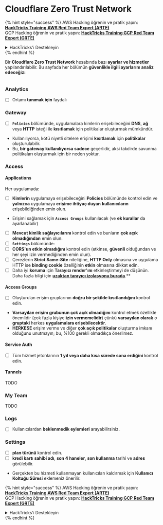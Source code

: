 # Cloudflare Zero Trust Network

{% hint style="success" %}
AWS Hacking öğrenin ve pratik yapın:<img src="../../.gitbook/assets/image (1).png" alt="" data-size="line">[**HackTricks Training AWS Red Team Expert (ARTE)**](https://training.hacktricks.xyz/courses/arte)<img src="../../.gitbook/assets/image (1).png" alt="" data-size="line">\
GCP Hacking öğrenin ve pratik yapın: <img src="../../.gitbook/assets/image (2).png" alt="" data-size="line">[**HackTricks Training GCP Red Team Expert (GRTE)**<img src="../../.gitbook/assets/image (2).png" alt="" data-size="line">](https://training.hacktricks.xyz/courses/grte)

<details>

<summary>HackTricks'i Destekleyin</summary>

* [**abonelik planlarını**](https://github.com/sponsors/carlospolop) kontrol edin!
* **💬 [**Discord grubuna**](https://discord.gg/hRep4RUj7f) veya [**telegram grubuna**](https://t.me/peass) katılın ya da **Twitter'da** 🐦 [**@hacktricks\_live**](https://twitter.com/hacktricks\_live)** bizi takip edin.**
* **Hacking ipuçlarını paylaşmak için** [**HackTricks**](https://github.com/carlospolop/hacktricks) ve [**HackTricks Cloud**](https://github.com/carlospolop/hacktricks-cloud) github reposuna PR gönderin.

</details>
{% endhint %}

Bir **Cloudflare Zero Trust Network** hesabında bazı **ayarlar ve hizmetler** yapılandırılabilir. Bu sayfada her bölümün **güvenlikle ilgili ayarlarını analiz edeceğiz:**

<figure><img src="../../.gitbook/assets/image (206).png" alt=""><figcaption></figcaption></figure>

### Analytics

* [ ] Ortamı **tanımak için** faydalı

### **Gateway**

* [ ] **`Policies`** bölümünde, uygulamalara kimlerin erişebileceğini **DNS**, **ağ** veya **HTTP** isteği ile **kısıtlamak** için politikalar oluşturmak mümkündür.
* Kullanılıyorsa, kötü niyetli sitelere erişimi **kısıtlamak** için **politikalar** oluşturulabilir.
* Bu, **bir gateway kullanılıyorsa** **sadece** geçerlidir, aksi takdirde savunma politikaları oluşturmak için bir neden yoktur.

### Access

#### Applications

Her uygulamada:

* [ ] **Kimlerin** uygulamaya erişebileceğini **Policies** bölümünde kontrol edin ve **yalnızca** uygulamaya **erişime ihtiyaç duyan** **kullanıcıların** erişebildiğinden emin olun.
* Erişimi sağlamak için **`Access Groups`** kullanılacak (ve **ek kurallar** da ayarlanabilir)
* [ ] **Mevcut kimlik sağlayıcılarını** kontrol edin ve bunların **çok açık olmadığından** emin olun.
* [ ] **`Settings`** bölümünde:
* [ ] **CORS'un etkin olmadığını** kontrol edin (etkinse, **güvenli** olduğundan ve her şeyi izin vermediğinden emin olun).
* [ ] Çerezlerin **Strict Same-Site** niteliğine, **HTTP Only** olmasına ve uygulama HTTP ise **binding cookie** özelliğinin **etkin** olmasına dikkat edin.
* [ ] Daha iyi **koruma** için **Tarayıcı render'ını** etkinleştirmeyi de düşünün. Daha fazla bilgi için **[uzaktan tarayıcı izolasyonu burada](https://blog.cloudflare.com/cloudflare-and-remote-browser-isolation/)**.**

#### **Access Groups**

* [ ] Oluşturulan erişim gruplarının **doğru bir şekilde kısıtlandığını** kontrol edin.
* **Varsayılan erişim grubunun çok açık olmadığını** kontrol etmek özellikle önemlidir (çok fazla kişiye **izin vermemelidir**) çünkü **varsayılan olarak** o **gruptaki** herkes **uygulamalara erişebilecektir**.
* **HERKESE** erişim verme ve diğer **çok açık politikalar** oluşturma imkanı olduğunu unutmayın; bu, %100 gerekli olmadıkça önerilmez.

#### Service Auth

* [ ] Tüm hizmet jetonlarının **1 yıl veya daha kısa sürede sona erdiğini** kontrol edin.

#### Tunnels

TODO

### My Team

TODO

### Logs

* [ ] Kullanıcılardan **beklenmedik eylemleri** arayabilirsiniz.

### Settings

* [ ] **plan türünü** kontrol edin.
* [ ] **kredi kartı sahibi adı**, **son 4 haneler**, **son kullanma** tarihi ve **adres** görülebilir.
* Gerçekten bu hizmeti kullanmayan kullanıcıları kaldırmak için **Kullanıcı Koltuğu Süresi** eklemeniz önerilir.

{% hint style="success" %}
AWS Hacking öğrenin ve pratik yapın:<img src="../../.gitbook/assets/image (1).png" alt="" data-size="line">[**HackTricks Training AWS Red Team Expert (ARTE)**](https://training.hacktricks.xyz/courses/arte)<img src="../../.gitbook/assets/image (1).png" alt="" data-size="line">\
GCP Hacking öğrenin ve pratik yapın: <img src="../../.gitbook/assets/image (2).png" alt="" data-size="line">[**HackTricks Training GCP Red Team Expert (GRTE)**<img src="../../.gitbook/assets/image (2).png" alt="" data-size="line">](https://training.hacktricks.xyz/courses/grte)

<details>

<summary>HackTricks'i Destekleyin</summary>

* [**abonelik planlarını**](https://github.com/sponsors/carlospolop) kontrol edin!
* **💬 [**Discord grubuna**](https://discord.gg/hRep4RUj7f) veya [**telegram grubuna**](https://t.me/peass) katılın ya da **Twitter'da** 🐦 [**@hacktricks\_live**](https://twitter.com/hacktricks\_live)** bizi takip edin.**
* **Hacking ipuçlarını paylaşmak için** [**HackTricks**](https://github.com/carlospolop/hacktricks) ve [**HackTricks Cloud**](https://github.com/carlospolop/hacktricks-cloud) github reposuna PR gönderin.

</details>
{% endhint %}
